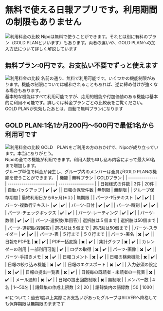 # 無料で使える日報アプリです。利用期間の制限もありません
![利用料金の比較](/price/price.png)
Nipoは無料で使うことができます。それとは別に有料のプラン（GOLD PLANといいます）もあります。両者の違いや、GOLD PLANへの加入方法について詳しく解説しています

## 無料プラン:0円です。お支払い不要でずっと使えます
![利用料金の比較](/price/free.png)
名前の通り、無料で利用可能です。いくつかの機能制限があります。機能の制限については緩和されることもあれば、逆に締め付けが強くなる場合もあります。  
基本的な機能はすべて利用可能ですが、応用的機能や付加価値のある機能は基本的に利用不可能です。詳しくは料金プランごとの比較表をご覧ください。  
GOLD PLANが失効したあとは、自動で無料プランになります

## GOLD PLAN:1名1か月200円～500円で最低1名から利用可です
![利用料金の比較](/price/gold.png)
GOLD　PLANをご利用の方のおかげで、Nipoが成り立っています。本当にありがとう。  
Nipoの全ての機能が利用できます。利用人数も申し込み内容によって最大50名まで増加します。  
グループ単位で料金が発生し、グループ内のメンバーは全員がGOLD PLANの機能を使うことができます。
| 機能              | 無料プラン                    | GOLDプラン            |
| --------------- | ------------------------ | ------------------ |
| 日報様式の件数         | 3件                       | 20件                |
| 自動バックアップ        | :heavy_check_mark:       | :heavy_check_mark: |
| 日報の保管件数         | 無制限                      | 無制限                |
| グループ保存期間        | 最終利用日から6ヶ月(※１)               | 無期限                |
| パーツ-1行テキスト      | :heavy_check_mark:       | :heavy_check_mark: |
| パーツ-複数行テキスト     | :heavy_check_mark:       | :heavy_check_mark: |
| パーツ-日付          | :heavy_check_mark:       | :heavy_check_mark: |
| パーツ-時刻          | :heavy_check_mark:       | :heavy_check_mark: |
| パーツ-チェックボックス    | :heavy_check_mark:       | :heavy_check_mark: |
| パーツ-レーティング      | :heavy_check_mark:       | :heavy_check_mark: |
| パーツ-数値          | :heavy_check_mark:       | :heavy_check_mark: |
| パーツ-選択肢(単回答)    | 選択肢は５個まで                 | 選択肢は50個まで          |
| パーツ-選択肢(複回答)    | 選択肢は５個まで                 | 選択肢は50個まで          |
| パーツ-スライダー       | :heavy_check_mark:       | :heavy_check_mark: |
| パーツ-表           | ５行まで                     | ５０行まで              |
| パーツ-署名          | :heavy_multiplication_x: | :heavy_check_mark: |
| 日報をPDF化         | :heavy_multiplication_x: | :heavy_check_mark: |
| PDF一括変換         | :heavy_multiplication_x: | :heavy_check_mark: |
| 集計グラフ           | :heavy_multiplication_x: | :heavy_check_mark: |
| カレンダーの利用        | 一部利用可能                   | :heavy_check_mark: |
| ログの取得           | :heavy_multiplication_x: | :heavy_check_mark: |
| パーツ-画像          | :heavy_multiplication_x: | :heavy_check_mark: |
| パーツ-手描きメモ       | :heavy_multiplication_x: | :heavy_check_mark: |
| 日報コメント          | :heavy_multiplication_x: | :heavy_check_mark: |
| 日報の検索機能         | :heavy_multiplication_x: | :heavy_check_mark: |
| 日報の絞り込み機能       | :heavy_multiplication_x: | :heavy_check_mark: |
| 日報のエクスポート       | :heavy_multiplication_x: | :heavy_check_mark: |
| 入力必須の設定         | :heavy_multiplication_x: | :heavy_check_mark: |
| 日報の提出一覧表        | :heavy_multiplication_x: | :heavy_check_mark: |
| 日報毎の既読者・未読者の一覧表 | :heavy_multiplication_x: | :heavy_check_mark: |
| メール通知           | :heavy_multiplication_x: | :heavy_check_mark: |
| 日報の提出回数制限       | :heavy_multiplication_x: | 無制限                |
| メンバー数           | 4名                       | 1〜50名              |
| 語録集の作成上限数       | 2                        | 20                 |
| 語録集内の語録数        | 50                       | 1000               |

※1について：過去1度以上実際にお支払いがあったグループはSILVERへ降格しても保存期限は無期限のままです
<Price radioini="year" />
